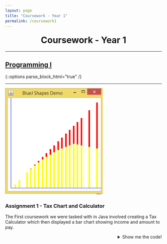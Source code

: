 ```yaml
---
layout: page
title: "Coursework - Year 1"
permalink: /coursework1
---
```

<h1 style="text-align:center;margin-top:20px;">Coursework - Year 1</h1>
<div class="row">
  <hr>
  <h2><a href="https://www.ncl.ac.uk/module-catalogue/module.php?code=CSC1021">Programming I</a></h2>
</div>
{::options parse_block_html="true" /}
<div class="row">
<hr>
<div class="row">
<div class="col-xs-6 enlarge">
<img class="enlarge" src="TaxChartCoursework.PNG" style="max-width:90%" max-height="350">
</div>
<div class="col-xs-6">
<h3>Assignment 1 - Tax Chart and Calculator</h3>
<p>The First coursework we were tasked with in Java involved creating a Tax Calculator which then displayed a bar chart showing income and amount to pay.</p>
</div>
</div>
<div class="row">
<details><summary markdown="span" style="text-align:right">Show me the code!</summary>
```java
/**
* Prints table of data with gross,tax paid and net values
* 
* @param gross gross income before tax
*/
public void printTable(int[]gross){
    int[] net;
    net = new int[gross.length];
	
//for loop prints each of gross income, net income , and tax paid on the gross income.
    for(int row = 0;row<=(gross.length -1);row++){
        net[row] = ((gross[row])-(TaxCalculator.taxPayable(gross[row])));
			
//ensures the net income is never less then 0
	if (net[row]<0){
	    net[row]=0;
	}
		
//prints out the values to the console
	System.out.println("Gross:" +gross[row] + " Tax-Payable:" + (TaxCalculator.taxPayable(gross[row])) + " Net:" + net[row]);
    }
}
```
</details>
<br/>
</div>
</div>
{::options parse_block_html="false" /}
<div class="row">
  <hr>
  <div class="col-xs-6">
    <img src="HotelCoursework2.PNG" style="max-width:90%" max-height="350">
  </div>
  <div class="col-xs-6">
    <h3>Assignment 2 - Hotel booking system</h3>
    <p>The Second coursework we were tasked with in Java involved creating a Hotel using OOP to allow a booking system, this did not require a GUI.</p>
  </div>
</div>
<div class="row">
  <hr>
  <h2><a href="https://www.ncl.ac.uk/module-catalogue/module.php?code=CSC1022">Programming II</a></h2>
</div>
<div class="row">
  <hr>
  <div class="col-xs-6">
    <img src="BrowserCoursework.PNG" style="max-width:90%" max-height="350">
  </div>
  <div class="col-xs-6">
    <h3>Assignment 1 - Web Browser</h3>
    <p>The coursework we were tasked with in Java in the second semester was to create a browser that would display webpages and required a GUI, we were told to use Swing for this.</p>
  </div>
</div>
<div class="row">
  <hr>
  <h2><a href="https://www.ncl.ac.uk/module-catalogue/module.php?code=CSC1023">The Software Engineering Professional</a></h2>
</div>
<div class="row">
  <hr>
  <div class="col-xs-6">
    <img src="" style="max-width:90%" max-height="350">
  </div>
  <div class="col-xs-6">
    <h3>Assignment 1 - Programming Presentation</h3>
    <p>Research and present information on a programming language of our choice, including a written report of the information also</p>
  </div>
</div>
<div class="row">
  <hr>
  <div class="col-xs-6">
    <img src="EthicsCoursework.PNG" style="max-width:90%" max-height="350">
  </div>
  <div class="col-xs-6">
    <h3>Assignment 2 - Ethics in Software Engineering</h3>
    <p>This coursework involved choosing a computing disaster to discuss about, mainly the ethics behind the disaster and what happend,how it happened and what could of been done to prevent this.</p>
    <p>The topic I decided to choose was 000webhost and their database breach of plain text information of over 13.5 million users details and passwords.</p>
  </div>
</div>
<div class="row">
  <hr>
  <div class="col-xs-6">
    <img src="usabilityCoursework.PNG" style="max-width:90%" max-height="350">
  </div>
  <div class="col-xs-6">
    <h3>Assignment 3 - Usability Analysis(Sprint)</h3>
    <p>Using Nielsen's 10 Usablity Heuristics where appropriate we were tasked with testing out the universities blackboard system</p>
  </div>
</div>
<div class="row">
  <hr>
  <div class="col-xs-6">
    <img src="litCoursework.PNG" style="max-width:90%" max-height="350">
  </div>
  <div class="col-xs-6">
    <h3>Assignment 4 - Literature Review</h3>
    <p>Using Google Scholar we were to find 3 literature pieces from trusted and reliable sources based on a subject in computing science, I opted to choose AI and Machine Learning, this wasnt a suggested topic however I find this subject interesting.</p>
  </div>
</div>
<div class="row">
  <hr>
  <div class="col-xs-6">
    <img src="testingCoursework.PNG" style="max-width:90%" max-height="350"><br><br>
    <img src="testingCoursework2.PNG" style="max-width:90%" max-height="350">
  </div>
  <div class="col-xs-6">
    <h3>Assignment 5 - Debugging PreWritten Code</h3>
    <p>The Code we were given had been written specifically for the purpose of testing and debugging with injected issues.</p>
  </div>
</div>
<div class="row">
  <hr>
  <h2><a href="https://www.ncl.ac.uk/module-catalogue/module.php?code=CSC1024">Computer Architecture</a></h2>
</div>
<div class="row">
  <hr>
  <div class="col-xs-6">
    <img src="liftCoursework.PNG" style="max-width:90%" max-height="350"><br><br>
  </div>
  <div class="col-xs-6">
    <h3>Assignment 1 - Lift Simulator</h3>
    <p>Using assembly language, we were tasked with controlling a lift.</p>
    <p>We had a very limited amount of memory to work with.</p>
  </div>
</div>
<div class="row">
  <hr>
  <h2><a href="https://www.ncl.ac.uk/module-catalogue/module.php?code=CSC1025">Mathematics for Computer Science</a></h2>
</div>
<div class="row">
  <hr>
  <div class="col-xs-6">
    <img src="" style="max-width:90%" max-height="350"><br><br>
  </div>
  <div class="col-xs-6">
    <h3>Assignment 1 - Maths</h3>
    <p>Generic maths</p>
  </div>
</div>
<div class="row">
  <hr>
  <h2><a href="https://www.ncl.ac.uk/module-catalogue/module.php?code=CSC1026">Website Design and Construction</a></h2>
</div>
<div class="row">
  <hr>
  <div class="col-xs-6">
    <img src="webCoursework.PNG" style="max-width:90%" max-height="350"><br><br>
  </div>
  <div class="col-xs-6">
    <h3>Assignment 1 - Copy a Website using image</h3>
    <p>Using just an image and some pre written text we were tasked with marking up the text so that the page had the same underlying 
structure as a website and then using css to make it look like the final result</p>
  </div>
</div>

